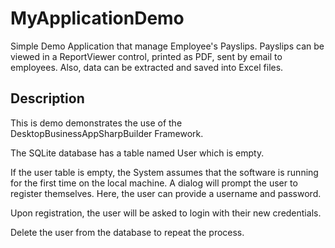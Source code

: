 # MyApplicationDemo

Simple Demo Application that manage Employee's Payslips. Payslips can be viewed in a ReportViewer control, printed as PDF, sent by email to employees.
Also, data can be extracted and saved into Excel files.

## Description
This is demo demonstrates the use of the DesktopBusinessAppSharpBuilder Framework.

The SQLite database has a table named User which is empty.

If the user table is empty, the System assumes that the software is running for the first time on the local machine.
A dialog will prompt the user to register themselves. Here, the user can provide a username and password.

Upon registration, the user will be asked to login with their new credentials.

Delete the user from the database to repeat the process.